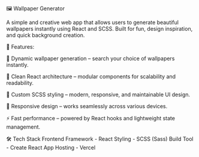 🖼️ Wallpaper Generator

A simple and creative web app that allows users to generate beautiful wallpapers instantly using React and SCSS.
Built for fun, design inspiration, and quick background creation.

🚀 Features:

🎨 Dynamic wallpaper generation – search your choice of wallpapers instantly.

🧠 Clean React architecture – modular components for scalability and readability.

💅 Custom SCSS styling – modern, responsive, and maintainable UI design.

📱 Responsive design – works seamlessly across various devices.

⚡ Fast performance – powered by React hooks and lightweight state management.

🛠️ Tech Stack
Frontend Framework - React
Styling	- SCSS (Sass)
Build Tool - Create React App 
Hosting -	Vercel
